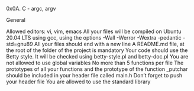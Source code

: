 0x0A. C - argc, argv

General

Allowed editors: vi, vim, emacs All your files will be compiled on Ubuntu 20.04 LTS using gcc, using the options -Wall -Werror -Wextra -pedantic -std=gnu89 All your files should end with a new line A README.md file, at the root of the folder of the project is mandatory Your code should use the Betty style. It will be checked using betty-style.pl and betty-doc.pl You are not allowed to use global variables No more than 5 functions per file The prototypes of all your functions and the prototype of the function _putchar should be included in your header file called main.h Don’t forget to push your header file You are allowed to use the standard library
